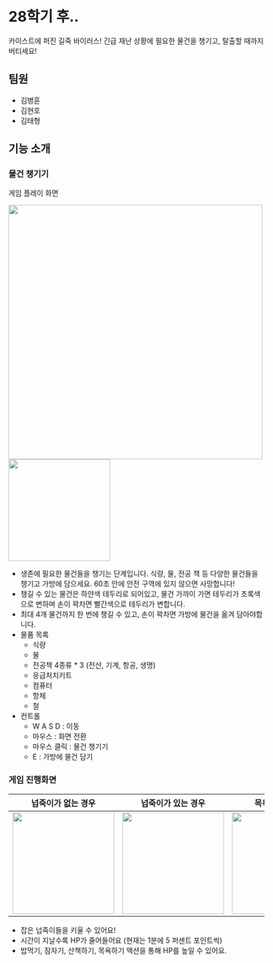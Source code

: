 # 28학기 후..

카이스트에 퍼진 길죽 바이러스! 긴급 재난 상황에 필요한 물건을 챙기고, 탈출할 때까지 버티세요!

## 팀원
- 김병훈
- 김현호
- 김태형

## 기능 소개

### 물건 챙기기

게임 플레이 화면

<img src="https://github.com/kimhaeno/textGame/assets/61447161/e5012f12-f49a-4939-ae79-eee4406d59eb" height="500" /> <img src="https://github.com/tylerkim1/NubjukiGO/assets/89760088/d73b5eea-b41e-4ab8-abbc-605c77547733" width="200" />

- 생존에 필요한 물건들을 챙기는 단계입니다. 식량, 물, 전공 책 등 다양한 물건들을 챙기고 가방에 담으세요. 60초 안에 안전 구역에 있지 않으면 사망합니다!
- 챙길 수 있는 물건은 하얀색 테두리로 되어있고, 물건 가까이 가면 테두리가 초록색으로 변하며 손이 꽉차면 빨간색으로 테두리가 변합니다.
- 최대 4개 물건까지 한 번에 챙길 수 있고, 손이 꽉차면 가방에 물건을 옮겨 담아야합니다.
- 물품 목록
    - 식량
    - 물
    - 전공책 4종류 * 3 (전산, 기계, 항공, 생명)
    - 응급처치키트
    - 컴퓨터
    - 항체
    - 철
- 컨트롤
    - W A S D : 이동
    - 마우스 : 화면 전환
    - 마우스 클릭 : 물건 챙기기
    - E : 가방에 물건 담기

### 게임 진행화면

|넙죽이가 없는 경우| 넙죽이가 있는 경우 | 목욕 중인 넙죽이 | 목욕 후 넙죽이 | 4분 경과 후 |
|--|--|--|--|--|
|<img src="https://github.com/tylerkim1/NubjukiGO/assets/89760088/266880db-cc77-4001-bb93-fb4851d0b281" width="200" />| <img src="https://github.com/tylerkim1/NubjukiGO/assets/89760088/a9fe9b78-15a0-41b5-9713-ae681b9dc08f" width="200" />| <img src="https://github.com/tylerkim1/NubjukiGO/assets/89760088/080b3b90-8b4b-4145-8a20-f0c222303db7" width="200" /> | <img src="https://github.com/tylerkim1/NubjukiGO/assets/89760088/6fd6ea4e-a3a6-4b19-8388-1a4febab6184" width="200" /> | <img src="https://github.com/tylerkim1/NubjukiGO/assets/89760088/c202876f-3f1c-4629-8b38-ca519aac5a8b" width="200" /> |

- 잡은 넙죽이들을 키울 수 있어요!
- 시간이 지날수록 HP가 줄어들어요 (현재는 1분에 5 퍼센트 포인트씩)
- 밥먹기, 잠자기, 산책하기, 목욕하기 액션을 통해 HP를 높일 수 있어요.

